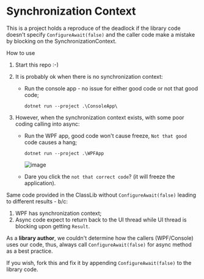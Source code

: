 # Synchronization Context

This is a project holds a reproduce of the deadlock if the library code doesn't specify `ConfigureAwait(false)` and the caller code make a mistake by blocking on the SynchronizationContext.

How to use

1. Start this repo :-)

1. It is probably ok when there is no synchronization context:

    * Run the console app - no issue for either good code or not that good code;

        ```shell
        dotnet run --project .\ConsoleApp\
        ```

1. However, when the synchronization context exists, with some poor coding calling into async:
    * Run the WPF app, good code won't cause freeze, `Not that good` code causes a hang;

        ```shell
        dotnet run --project .\WPFApp
        ```
        ![image](https://user-images.githubusercontent.com/3674549/162096168-33e0f032-05a4-4c9b-8c40-61bf544195e7.png)

    * Dare you click the `not that correct code`? (it will freeze the application).

Same code provided in the ClassLib without `ConfigureAwait(false)` leading to different results - b/c:

1. WPF has synchronization context;
2. Async code expect to return back to the UI thread while UI thread is blocking upon getting `Result`.

As a **library author**, we couldn't determine how the callers (WPF/Console) uses our code, thus, always call `ConfigureAwait(false)` for async method as a best practice.

If you wish, fork this and fix it by appending `ConfigureAwait(false)` to the library code.
